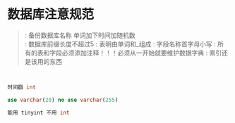 # 数据库注意规范


 >: 备份数据库名称 单词加下时间加随机数   
 >: 数据库前缀长度不超过5
 >: 表明由单词和_组成 
 >: 字段名称首字母小写
 >: 所有的表和字段必须添加注释！！！必须从一开始就要维护数据字典
 >: 索引还是该用的东西
 
 
 
 ```sql


时间戳 int

use varchar(20) no use varchar(255)

能用 tinyint 不用 int 


```